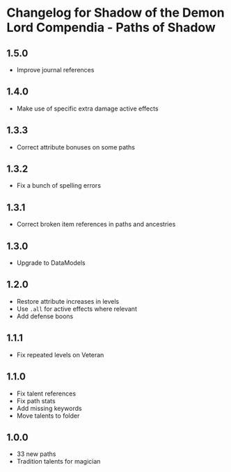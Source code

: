 # Changelog for Shadow of the Demon Lord Compendia - Paths of Shadow

## 1.5.0

- Improve journal references

## 1.4.0

- Make use of specific extra damage active effects

## 1.3.3

- Correct attribute bonuses on some paths

## 1.3.2

- Fix a bunch of spelling errors

## 1.3.1

- Correct broken item references in paths and ancestries

## 1.3.0

- Upgrade to DataModels

## 1.2.0

- Restore attribute increases in levels
- Use `.all` for active effects where relevant
- Add defense boons

## 1.1.1

- Fix repeated levels on Veteran

## 1.1.0

- Fix talent references
- Fix path stats
- Add missing keywords
- Move talents to folder

## 1.0.0

- 33 new paths
- Tradition talents for magician
